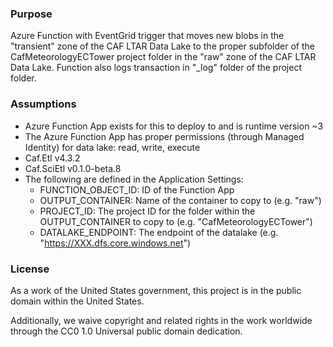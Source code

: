 ### Purpose

Azure Function with EventGrid trigger that moves new blobs in the "transient" zone of the CAF LTAR Data Lake to the proper subfolder of the CafMeteorologyECTower project folder in the "raw" zone of the CAF LTAR Data Lake. Function also logs transaction in "_log" folder of the project folder.

### Assumptions

* Azure Function App exists for this to deploy to and is runtime version ~3
* The Azure Function App has proper permissions (through Managed Identity) for data lake: read, write, execute
* Caf.Etl v4.3.2
* Caf.SciEtl v0.1.0-beta.8
* The following are defined in the Application Settings: 
  * FUNCTION_OBJECT_ID: ID of the Function App
  * OUTPUT_CONTAINER: Name of the container to copy to (e.g. "raw")
  * PROJECT_ID: The project ID for the folder within the OUTPUT_CONTAINER to copy to (e.g. "CafMeteorologyECTower")
  * DATALAKE_ENDPOINT: The endpoint of the datalake (e.g. "https://XXX.dfs.core.windows.net")

### License

As a work of the United States government, this project is in the public domain within the United States.

Additionally, we waive copyright and related rights in the work worldwide through the CC0 1.0 Universal public domain dedication.
